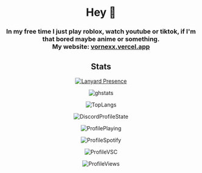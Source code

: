 <html><head></head><body><h1 align="center" id="welcome!">Hey 👋<br></h1> 
<h3 align="center" id="Short little description :)">In my free time I just play roblox, watch youtube or tiktok, if I'm that bored maybe anime or something.<br>My website: <a href="https://vornexx.vercel.app">vornexx.vercel.app</a></h3>
<h2 align="center" id="stats">Stats</h2>
<p align="center"><a href="https://discord.com/users/1149438819834269856"><img src="https://lanyard.cnrad.dev/api/1149438819834269856?bg=0d1117&amp;borderRadius=25px" alt="Lanyard Presence"></a></p>

<p align="center"><img src="https://github-readme-stats.vercel.app/api?username=vornex-gh&theme=tokyonight" alt="ghstats"></p>
<p align="center"><img src="https://github-readme-stats.vercel.app/api/top-langs/?username=vornex-gh&layout=donut&theme=tokyonight" alt="TopLangs"></p>

<p align="center"><img src="https://api.statusbadges.me/badge/status/1149438819834269856?simple=true&style=for-the-badge" alt="DiscordProfileState"></p>
<p align="center"><img src="https://api.statusbadges.me/badge/playing/1149438819834269856?simple=true&style=for-the-badge" alt="ProfilePlaying"></p>
<p align="center"><img src="https://api.statusbadges.me/badge/spotify/1149438819834269856?simple=true&style=for-the-badge" alt="ProfileSpotify"></p>
<p align="center"><img src="https://api.statusbadges.me/badge/vscode/1149438819834269856?simple=true&style=for-the-badge" alt="ProfileVSC"></p>
<p align="center"><img src="https://komarev.com/ghpvc/?username=vornexx-gh&color=blueviolet?simple=true&style=for-the-badge" alt="ProfileViews"></p>

</body></html>

